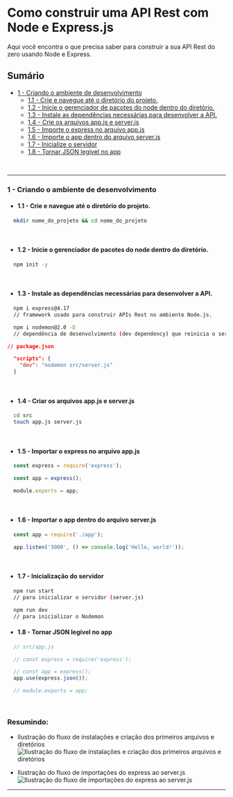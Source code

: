 # Como construir uma API Rest com Node e Express.js

Aqui você encontra o que precisa saber para construir a sua API Rest do zero usando Node e Express.

## Sumário
 - [1 - Criando o ambiente de desenvolvimento](#1---criando-o-ambiente-de-desenvolvimento)
    - [1.1 - Crie e navegue até o diretório do projeto.](#11---crie-e-navegue-até-o-diretório-do-projeto)
    - [1.2 - Inicie o gerenciador de pacotes do node dentro do diretório.](#12---inicie-o-gerenciador-de-pacotes-do-node-dentro-do-diretório)
    - [1.3 - Instale as dependências necessárias para desenvolver a API.](#13---instale-as-dependências-necessárias-para-desenvolver-a-api)
    - [1.4 - Crie os arquivos app.js e server.js](#14---criar-os-arquivos-appjs-e-serverjs)
    - [1.5 - Importe o express no arquivo app.js](#15---importar-o-express-no-arquivo-appjs)
    - [1.6 - Importe o app dentro do arquivo server.js](#16---importar-o-app-dentro-do-arquivo-serverjs)
    - [1.7 - Inicialize o servidor](#17---inicialização-do-servidor)
    - [1.8 - Tornar JSON legível no app](#18---tornar-json-legível-no-app)

<br />

<hr>

### <strong>1 - Criando o ambiente de desenvolvimento</strong>

  - #### <strong>1.1 - Crie e navegue até o diretório do projeto.</strong>

  ```sh
    mkdir nome_do_projeto && cd nome_do_projeto
  ```
 <br />

  - #### <strong>1.2 - Inicie o gerenciador de pacotes do node dentro do diretório.</strong>

  ```sh
    npm init -y
  ```
 <br />

  - #### <strong>1.3 - Instale as dependências necessárias para desenvolver a API.</strong>

  ```sh
    npm i express@4.17 
    // framework usado para construir APIs Rest no ambiente Node.js.

    npm i nodemon@2.0 -D
    // dependência de desenvolvimento (dev dependency) que reinicia o servidor a cada alteração feita no código.
  ```

  ```json
  // package.json

    "scripts": {
      "dev": "nodemon src/server.js"
    }

  ```
  <br />

  - #### <strong>1.4 - Criar os arquivos app.js e server.js</strong>
  
  ```sh
    cd src
    touch app.js server.js 
  ```

  <br />

  - #### <strong>1.5 - Importar o express no arquivo app.js</strong>
  ```js
    const express = require('express');

    const app = express();

    module.exports = app;
  ```

  <br />

  - #### <strong>1.6 - Importar o app dentro do arquivo server.js</strong>
  ```js
    const app = require('./app');

    app.listen('3000', () => console.log('Hello, world!'));
  ```
  
  <br />

  - #### <strong>1.7 - Inicialização do servidor</strong>

  ```sh
    npm run start
    // para inicializar o servidor (server.js)

    npm run dev
    // para inicializar o Nodemon
  ```

  - #### <strong>1.8 - Tornar JSON legível no app</strong>
  ```js
    // src/app.js

    // const express = require('express');

    // const app = express();
    app.use(express.json());

    // module.exports = app;
  ```

  <br />
  
  ### Resumindo:
  - Ilustração do fluxo de instalações e criação dos primeiros arquivos e diretórios
  ![Ilustração do fluxo de instalações e criação dos primeiros arquivos e diretórios](https://github.com/lucasbarreto92/WEB-DEV-RESUMOS/blob/main/REST_API/public/Captura%20de%20Tela%202023-01-13%20%C3%A0s%2020.12.28.png)
  
  - Ilustração do fluxo de importações do express ao server.js
  ![Ilustração do fluxo de importações do express ao server.js](https://github.com/lucasbarreto92/WEB-DEV-RESUMOS/blob/main/REST_API/public/Captura%20de%20Tela%202023-02-16%20%C3%A0s%2018.30.31.png)

---


 
 
